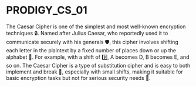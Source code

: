 # PRODIGY_CS_01

The Caesar Cipher is one of the simplest and most well-known encryption techniques 🔒. Named after Julius Caesar, who reportedly used it to communicate securely with his generals 🛡️, this cipher involves shifting each letter in the plaintext by a fixed number of places down or up the alphabet 🔄. For example, with a shift of 3️⃣, A becomes D, B becomes E, and so on. The Caesar Cipher is a type of substitution cipher and is easy to both implement and break 🧩, especially with small shifts, making it suitable for basic encryption tasks but not for serious security needs 🚫.
